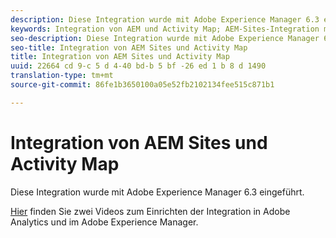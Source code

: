 ```yaml
---
description: Diese Integration wurde mit Adobe Experience Manager 6.3 eingeführt.
keywords: Integration von AEM und Activity Map; AEM-Sites-Integration mit Activity Map
seo-description: Diese Integration wurde mit Adobe Experience Manager 6.3 eingeführt.
seo-title: Integration von AEM Sites und Activity Map
title: Integration von AEM Sites und Activity Map
uuid: 22664 cd 9-c 5 d 4-40 bd-b 5 bf -26 ed 1 b 8 d 1490
translation-type: tm+mt
source-git-commit: 86fe1b3650100a05e52fb2102134fee515c871b1

---
```



# Integration von AEM Sites und Activity Map

Diese Integration wurde mit Adobe Experience Manager 6.3 eingeführt.

[Hier](https://helpx.adobe.com/experience-manager/kt/sites/using/activity-map-feature-video-setup.html) finden Sie zwei Videos zum Einrichten der Integration in Adobe Analytics und im Adobe Experience Manager.
